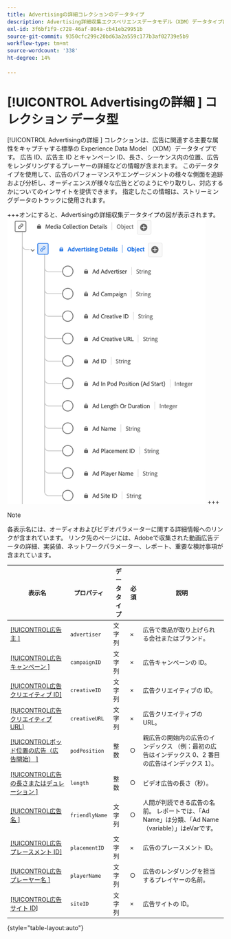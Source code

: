 ```yaml
---
title: Advertisingの詳細コレクションのデータタイプ
description: Advertising詳細収集エクスペリエンスデータモデル（XDM）データタイプについて説明します。
exl-id: 3f6bf1f9-c728-46af-804a-cb41eb29951b
source-git-commit: 9350cfc299c20bd63a2a559c177b3af02739e5b9
workflow-type: tm+mt
source-wordcount: '338'
ht-degree: 14%

---
```


# [!UICONTROL Advertisingの詳細 &#x200B;] コレクション データ型

[!UICONTROL Advertisingの詳細 &#x200B;] コレクションは、広告に関連する主要な属性をキャプチャする標準の Experience Data Model （XDM）データタイプです。 広告 ID、広告主 ID とキャンペーン ID、長さ、シーケンス内の位置、広告をレンダリングするプレーヤーの詳細などの情報が含まれます。 このデータタイプを使用して、広告のパフォーマンスやエンゲージメントの様々な側面を追跡および分析し、オーディエンスが様々な広告とどのようにやり取りし、対応するかについてのインサイトを提供できます。 指定したこの情報は、ストリーミングデータのトラックに使用されます。

+++オンにすると、Advertisingの詳細収集データタイプの図が表示されます。
![Advertisingの詳細コレクションのデータタイプを示す図。](../images/data-types/advertising-details-collection.png)
+++

>[!NOTE]
>
>各表示名には、オーディオおよびビデオパラメーターに関する詳細情報へのリンクが含まれています。 リンク先のページには、Adobeで収集された動画広告データの詳細、実装値、ネットワークパラメーター、レポート、重要な検討事項が含まれています。

| 表示名 | プロパティ | データタイプ | 必須 | 説明 |
|-----------------------------------------------------------------------------------------------------------------------------------------------------------------|-----------------|-----------|----------|-----------------------------------------------------------------------------------------------------------------------|
| [[!UICONTROL &#x200B; 広告主 &#x200B;]](https://experienceleague.adobe.com/docs/media-analytics/using/implementation/variables/ad-parameters.html?lang=ja#advertiser) | `advertiser` | 文字列 | × | 広告で商品が取り上げられる会社またはブランド。 |
| [[!UICONTROL &#x200B; 広告キャンペーン &#x200B;]](https://experienceleague.adobe.com/docs/media-analytics/using/implementation/variables/ad-parameters.html?lang=ja#campaign-id) | `campaignID` | 文字列 | × | 広告キャンペーンの ID。 |
| [[!UICONTROL &#x200B; 広告クリエイティブ ID]](https://experienceleague.adobe.com/docs/media-analytics/using/implementation/variables/ad-parameters.html?lang=ja#creative-id) | `creativeID` | 文字列 | × | 広告クリエイティブの ID。 |
| [[!UICONTROL &#x200B; 広告クリエイティブ URL]](https://experienceleague.adobe.com/docs/media-analytics/using/implementation/variables/ad-parameters.html?lang=ja#creative-url) | `creativeURL` | 文字列 | × | 広告クリエイティブの URL。 |
| [[!UICONTROL &#x200B; ポッド位置の広告（広告開始） &#x200B;]](https://experienceleague.adobe.com/docs/media-analytics/using/implementation/variables/ad-parameters.html?lang=ja#ad-start) | `podPosition` | 整数 | ○ | 親広告の開始内の広告のインデックス （例：最初の広告はインデックス 0、2 番目の広告はインデックス 1）。 |
| [[!UICONTROL &#x200B; 広告の長さまたはデュレーション &#x200B;]](https://experienceleague.adobe.com/docs/media-analytics/using/implementation/variables/ad-parameters.html?lang=ja#ad-length) | `length` | 整数 | ○ | ビデオ広告の長さ（秒）。 |
| [[!UICONTROL &#x200B; 広告名 &#x200B;]](https://experienceleague.adobe.com/docs/media-analytics/using/implementation/variables/ad-parameters.html?lang=ja#ad-name) | `friendlyName` | 文字列 | ○ | 人間が判読できる広告の名前。 レポートでは、「Ad Name」は分類、「Ad Name （variable）」はeVarです。 |
| [[!UICONTROL &#x200B; 広告プレースメント ID]](https://experienceleague.adobe.com/docs/media-analytics/using/implementation/variables/ad-parameters.html?lang=ja#placement-id) | `placementID` | 文字列 | × | 広告のプレースメント ID。 |
| [[!UICONTROL &#x200B; 広告プレーヤー名 &#x200B;]](https://experienceleague.adobe.com/docs/media-analytics/using/implementation/variables/ad-parameters.html?lang=ja#ad-player-name) | `playerName` | 文字列 | ○ | 広告のレンダリングを担当するプレイヤーの名前。 |
| [[!UICONTROL &#x200B; 広告サイト ID]](https://experienceleague.adobe.com/docs/media-analytics/using/implementation/variables/ad-parameters.html?lang=ja#site-id) | `siteID` | 文字列 | × | 広告サイトの ID。 |

{style="table-layout:auto"}

